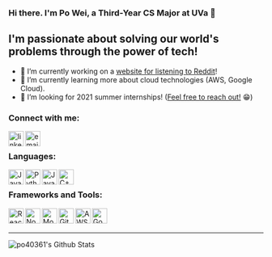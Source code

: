 ### Hi there. I'm Po Wei, a Third-Year CS Major at UVa 👋

## I'm passionate about solving our world's problems through the power of tech!
- 🔭 I’m currently working on a [website for listening to Reddit][website]!
- 🌱 I’m currently learning more about cloud technologies (AWS, Google Cloud).
- 👯 I’m looking for 2021 summer internships! ([Feel free to reach out!][email] 😁)

### Connect with me:

[<img align="left" alt="linkedin" width="30px" src="https://img.icons8.com/color/1000/000000/linkedin.png" />][linkedin]
[<img align="left" alt="email" width="30px" src="https://img.icons8.com/fluent/1000/000000/gmail.png" />][email]

<br />

### Languages:

<img align="left" alt="JavaScript" width="30px" src="https://upload.wikimedia.org/wikipedia/commons/6/6a/JavaScript-logo.png"/>

<img align="left" alt="Python" width="30px" src="https://upload.wikimedia.org/wikipedia/commons/thumb/c/c3/Python-logo-notext.svg/1000px-Python-logo-notext.svg.png"/>

<img align="left" alt="Java" width="30px" src="https://img.icons8.com/color/1000/000000/java-coffee-cup-logo.png"/>

<img align="left" alt="C++" width="30px" src="https://img.icons8.com/color/1000/000000/c-plus-plus-logo.png"/>

<br />

### Frameworks and Tools:

<img align="left" alt="React.js" width="30px" src="https://img.icons8.com/plasticine/1000/000000/react.png"/>

<img align="left" alt="Node.js" width="30px" src="https://img.icons8.com/color/1000/000000/nodejs.png"/>

<img align="left" alt="MongoDB" width="30px" src="https://img.icons8.com/color/48/000000/mongodb.png"/>

<img align="left" alt="Git" width="30px" src="https://img.icons8.com/color/1000/000000/git.png"/>

<img align="left" alt="AWS" width="30px" src="https://img.icons8.com/color/1000/000000/amazon-web-services.png"/>

<img align="left" alt="Google Cloud" width="30px" src="https://img.icons8.com/color/1000/000000/google-cloud-platform.png"/>


<br />
<br />

---

<img align="left" alt="po40361's Github Stats" src="https://github-readme-stats.vercel.app/api?username=po40361&show_icons=true&hide_border=true" />

[website]: https://snoopods.com
[email]: mailto:pt5rsx@virginia.edu
[linkedin]: https://linkedin.com/in/poweitsao